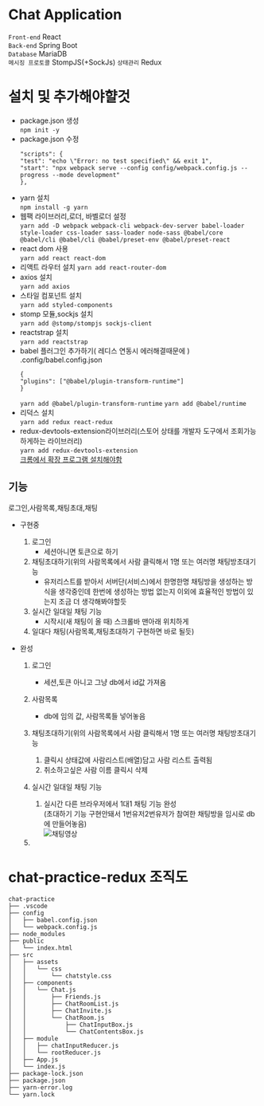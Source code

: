 # Chat Application

`Front-end` React  
`Back-end` Spring Boot   
`Database` MariaDB  
`메시징 프로토콜` StompJS(+SockJs)
`상태관리` Redux

# 설치 및 추가해야햘것
- package.json 생성  
`npm init -y`
- package.json 수정  
    ```
    "scripts": {
    "test": "echo \"Error: no test specified\" && exit 1",
    "start": "npx webpack serve --config config/webpack.config.js --progress --mode development"
  },
    ```
- yarn 설치  
`npm install -g yarn`
- 웹팩 라이브러리,로더, 바벨로더 설정  
`yarn add -D webpack webpack-cli webpack-dev-server babel-loader style-loader css-loader sass-loader node-sass @babel/core @babel/cli @babel/cli @babel/preset-env @babel/preset-react`
- react dom 사용  
`yarn add react react-dom`
- 리액트 라우터 설치
`yarn add react-router-dom`
- axios 설치  
`yarn add axios`
- 스타일 컴포넌트 설치  
`yarn add styled-components`
- stomp 모듈,sockjs 설치  
`yarn add @stomp/stompjs sockjs-client`
- reactstrap 설치  
`yarn add reactstrap`
- babel 플러그인 추가하기( 레디스 연동시 에러해결때문에 )  
    .config/babel.config.json
    ```
    {
    "plugins": ["@babel/plugin-transform-runtime"]
    }
    ```
    `yarn add @babel/plugin-transform-runtime`
    `yarn add @babel/runtime`
- 리덕스 설치  
`yarn add redux react-redux`
- redux-devtools-extension라이브러리(스토어 상태를 개발자 도구에서 조회가능하게하는 라이브러리)  
`yarn add redux-devtools-extension`  
 [크롬에서 확장 프로그램 설치해야함](https://chrome.google.com/webstore/detail/redux-devtools/lmhkpmbekcpmknklioeibfkpmmfibljd)

## 기능  
로그인,사람목록,채팅초대,채팅

- 구현중  
    1. 로그인
        - 세션아니면 토큰으로 하기
    2. 채팅초대하기(위의 사람목록에서 사람 클릭해서 1명 또는 여러명 채팅방초대기능   
        - 유저리스트를 받아서 서버단(서비스)에서 한명한명 채팅방을 생성하는 방식을 생각중인데  한번에 생성하는 방법 없는지 이외에 효율적인 방법이 있는지 조금   더 생각해봐야할듯
    3. 실시간 일대일 채팅 기능
        - 시작시(새 채팅이 올 때) 스크롤바 맨아래 위치하게
    4. 일대다 채팅(사람목록,채팅초대하기 구현하면 바로 될듯)  

   
- 완성  
    1. 로그인   
        - 세션,토큰 아니고 그냥 db에서 id값 가져옴  
    2. 사람목록  
        - db에 임의 값, 사람목록들 넣어놓음  
    3. 채팅초대하기(위의 사람목록에서 사람 클릭해서 1명 또는 여러명 채팅방초대기능   
        1. 클릭시 상태값에 사람리스트(배열)담고 사람 리스트 출력됨  
        2. 취소하고싶은 사람 이름 클릭시 삭제  
        
    4. 실시간 일대일 채팅 기능  
        1. 실시간 다른 브라우저에서 1대1 채팅 기능 완성  
                (초대하기 기능 구현안돼서 1번유저2번유저가 참여한 채팅방을 임시로 db에 만들어놓음)    
        ![채팅영상](https://user-images.githubusercontent.com/60701130/159219500-6a4b8b83-f370-4f35-8e77-543a761184bf.gif)  
    5.  

# chat-practice-redux 조직도  
```
chat-practice  
├── .vscode  
├── config
│   ├── babel.config.json  
│   └── webpack.config.js  
├── node_modules  
├── public  
│   └── index.html  
├── src  
│   ├── assets  
│   │   └── css  
│   │       └── chatstyle.css  
│   ├── components  
│   │   └── Chat.js  
│   │       ├── Friends.js  
│   │       ├── ChatRoomList.js  
│   │       ├── ChatInvite.js  
│   │       └── ChatRoom.js  
│   │           ├── ChatInputBox.js  
│   │           └── ChatContentsBox.js  
│   ├── module
│   │   ├── chatInputReducer.js
│   │   └── rootReducer.js
│   ├── App.js  
│   └── index.js  
├── package-lock.json  
├── package.json  
├── yarn-error.log  
└── yarn.lock  
```
